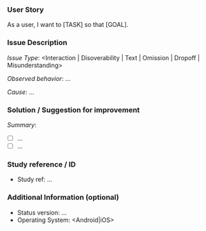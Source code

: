 ### User Story
[comment]: # (Please [TASK] and/or [GOAL] with appropriate context)
As a user, I want to [TASK] so that [GOAL].

### Issue Description
[comment]: # (Categories for types of error that was observed)
*Issue Type*: <Interaction | Disoverability | Text | Omission | Dropoff | Misunderstanding>

[comment]: # (Describe what you observed happen.)
*Observed behavior*: ...

[comment]: # (Describe what you think was the root cause of error/issue - e.g. copy, layout, visual design)
*Cause*: ...

### Solution / Suggestion for improvement
[comment]: # (Please summarise the solution and provide a task list on what needs to be fixed.)
*Summary*: 
- [ ] ...
- [ ] ...

### Study reference / ID
[comment]: # (Please link to any reference in Gdocs, video, etc.)
* Study ref: ...

### Additional Information (optional)
[comment]: # (Please do your best to fill this out.)
* Status version: ...
* Operating System: <Android|iOS>

